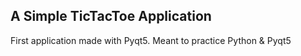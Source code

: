A Simple TicTacToe Application
-

First application made with Pyqt5.
Meant to practice Python & Pyqt5
